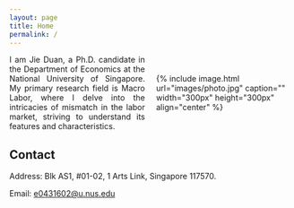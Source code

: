 ```yaml
---
layout: page
title: Home
permalink: /
---
```


<style>
  .container {
    display: flex;
    align-items: center;
  }
  .text {
    flex: 1;
    text-align: justify;
    margin-right: 10px;
  }
  .image {
    flex: 1;
    margin-left: 10px;
  }
</style>

<div class="container">
  <div class="text">
    I am Jie Duan, a Ph.D. candidate in the Department of Economics at the National University of Singapore. My primary research field is Macro Labor, where I delve into the intricacies of mismatch in the labor market, striving to understand its features and characteristics.
  </div>
  <div class="image">
    {% include image.html url="images/photo.jpg" caption="" width="300px" height="300px" align="center" %}
  </div>
</div>


## Contact
Address: Blk AS1, #01-02, 1 Arts Link, Singapore 117570.  

Email: e0431602@u.nus.edu

